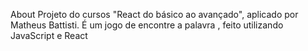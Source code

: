 About
Projeto do cursos "React do básico ao avançado", aplicado por Matheus Battisti. É um jogo de encontre a palavra , feito utilizando JavaScript e React
